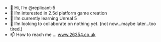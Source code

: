 - 👋 Hi, I’m @replicant-5
- 👀 I’m interested in 2.5d platform game creation
- 🌱 I’m currently learning Unreal 5
- 💞️ I’m looking to collaborate on nothing yet.  (not now...maybe later...too tired.) 
- 📫 How to reach me ... www.26354.co.uk

<!---
replicant-5/replicant-5 is a ✨ special ✨ repository because its `README.md` (this file) appears on your GitHub profile.
You can click the Preview link to take a look at your changes.
--->
